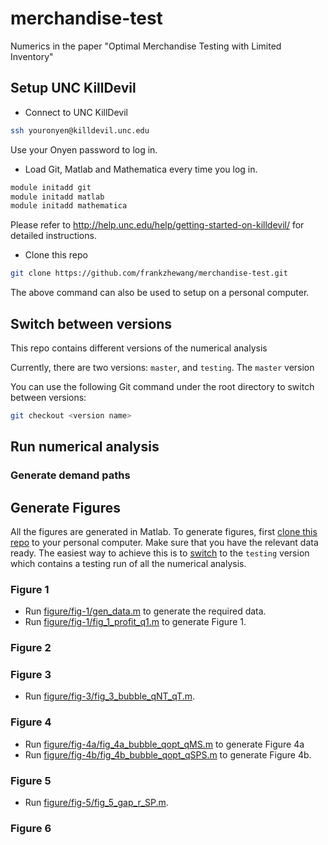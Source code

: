# merchandise-test
Numerics in the paper "Optimal Merchandise Testing with Limited Inventory"

## Setup UNC KillDevil

- Connect to UNC KillDevil
```bash
ssh youronyen@killdevil.unc.edu
```
Use your Onyen password to log in.

- Load Git, Matlab and Mathematica every time you log in.
```bash
module initadd git
module initadd matlab
module initadd mathematica 
```
Please refer to http://help.unc.edu/help/getting-started-on-killdevil/ for detailed instructions.

- Clone this repo <a name='clone'></a>
```bash
git clone https://github.com/frankzhewang/merchandise-test.git
```
The above command can also be used to setup on a personal computer.

## Switch between versions <a name='switch'></a>
This repo contains different versions of the numerical analysis

Currently, there are two versions: `master`, and `testing`. The `master` version 

You can use the following Git command under the root directory to switch between versions:
```bash
git checkout <version name>
```
## Run numerical analysis

### Generate demand paths

## Generate Figures

All the figures are generated in Matlab. To generate figures, first [clone this repo](#clone) to your personal computer. Make sure that you have the relevant data ready. The easiest way to achieve this is to [switch](#switch) to the `testing` version which contains a testing run of all the numerical analysis.

### Figure 1

- Run [figure/fig-1/gen\_data.m](figure/fig-1/gen_data.m) to generate the required data.
- Run [figure/fig-1/fig\_1\_profit\_q1.m](figure/fig-1/fig_1_profit_q1.m) to generate Figure 1.

### Figure 2

### Figure 3

- Run [figure/fig-3/fig\_3\_bubble\_qNT\_qT.m](figure/fig-3/fig_3_bubble_qNT_qT.m).

### Figure 4

- Run [figure/fig-4a/fig\_4a\_bubble\_qopt\_qMS.m](figure/fig-4a/fig_4a_bubble_qopt_qMS.m) to generate Figure 4a
- Run [figure/fig-4b/fig\_4b\_bubble\_qopt\_qSPS.m](figure/fig-4b/fig_4b_bubble_qopt_qSPS.m) to generate Figure 4b.

### Figure 5

- Run [figure/fig-5/fig\_5\_gap\_r\_SP.m](figure/fig-5/fig_5_gap_r_SP.m).

### Figure 6
